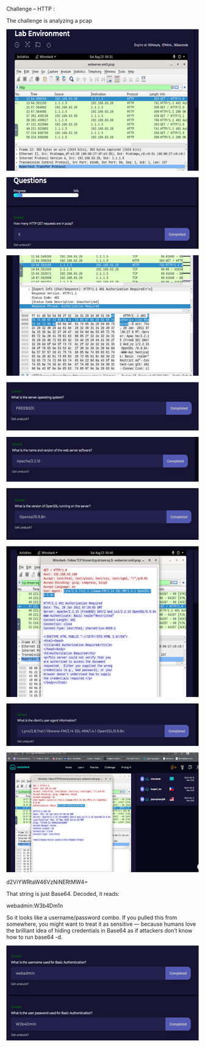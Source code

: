 Challenge – HTTP :

The challenge is analyzing a pcap

<img src="./media4/media/image1.png"
style="width:6.5in;height:3.84931in"
alt="A screenshot of a computer AI-generated content may be incorrect." />

<img src="./media4/media/image2.png"
style="width:6.5in;height:1.95069in"
alt="A screenshot of a computer AI-generated content may be incorrect." />

<img src="./media4/media/image3.png"
style="width:6.5in;height:3.27847in"
alt="A screenshot of a computer AI-generated content may be incorrect." />

<img src="./media4/media/image4.png"
style="width:6.5in;height:1.32153in"
alt="A blue and black stripe AI-generated content may be incorrect." />

<img src="./media4/media/image5.png"
style="width:6.5in;height:1.21875in"
alt="A blue and white rectangle with white text AI-generated content may be incorrect." />

<img src="./media4/media/image6.png"
style="width:6.5in;height:1.39931in"
alt="A screenshot of a computer AI-generated content may be incorrect." />

<img src="./media4/media/image7.png"
style="width:6.5in;height:4.10556in"
alt="A screenshot of a computer AI-generated content may be incorrect." />

<img src="./media4/media/image8.png"
style="width:6.5in;height:1.15417in"
alt="A screen shot of a computer AI-generated content may be incorrect." />

<img src="./media4/media/image9.png"
style="width:6.5in;height:3.26389in"
alt="A screenshot of a computer AI-generated content may be incorrect." />

d2ViYWRtaW46VzNiNERtMW4=

That string is just Base64. Decoded, it reads:

webadmin:W3b4Dm1n

So it looks like a username/password combo. If you pulled this from
somewhere, you might want to treat it as sensitive — because humans love
the brilliant idea of hiding credentials in Base64 as if attackers don’t
know how to run base64 -d.

<img src="./media4/media/image10.png"
style="width:6.5in;height:2.58403in"
alt="A screenshot of a computer AI-generated content may be incorrect." />
